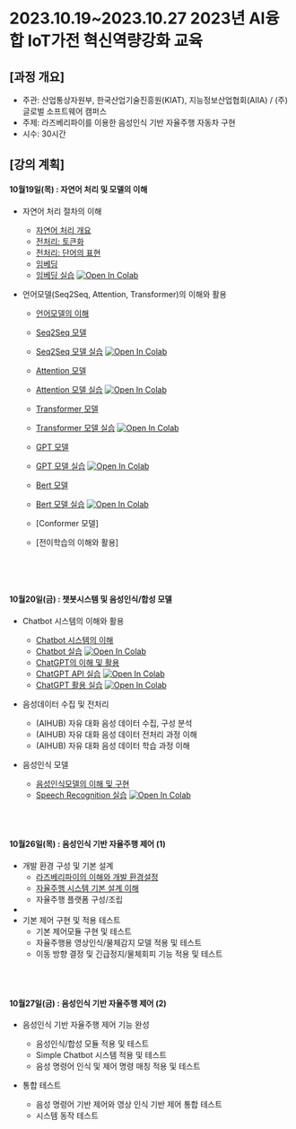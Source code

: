 # 2023.10.19\~2023.10.27 2023년 AI융합 IoT가전 혁신역량강화 교육

## \[과정 개요]

* 주관: 산업통상자원부, 한국산업기술진흥원(KIAT), 지능정보산업협회(AIIA) / (주)글로벌 소프트웨어 캠퍼스
* 주제: 라즈베리파이를 이용한 음성인식 기반 자율주행 자동차 구현
* 시수: 30시간

## \[강의 계획]

#### 10월19일(목) : 자연어 처리 및 모델의 이해

* 자연어 처리 절차의 이해
  * [자연어 처리 개요](../LectureFiles/pdf/NLP001_자연어처리개요.pdf)
  * [전처리: 토큰화](../LectureFiles/pdf/NLP002_전처리-토큰화.pdf)
  * [전처리: 단어의 표현](../LectureFiles/pdf/NLP003_전처리-단어의표현.pdf)
  * [임베딩](../LectureFiles/pdf/NLP004_임베딩.pdf)
  * [임베딩 실습](../LectureFiles/src/NLP004_Word_Embedding.ipynb) [![Open In Colab](https://colab.research.google.com/assets/colab-badge.svg)](https://colab.research.google.com/github/aidalabs/Lectures/blob/main/LectureFiles/src/NLP004_Word_Embedding.ipynb)

* 언어모델(Seq2Seq, Attention, Transformer)의 이해와 활용
  * [언어모델의 이해](../LectureFiles/pdf/NLP005_언어모델개요.pdf)
  * [Seq2Seq 모델](../LectureFiles/pdf/NLP006_언어모델-Seq2Seq.pdf)
  * [Seq2Seq 모델 실습](../LectureFiles/src/NLP006_Seq2Seq.ipynb) [![Open In Colab](https://colab.research.google.com/assets/colab-badge.svg)](https://colab.research.google.com/github/aidalabs/Lectures/blob/main/LectureFiles/src/NLP006_Seq2Seq.ipynb)
  * [Attention 모델](../LectureFiles/pdf/NLP007_언어모델-Attention.pdf)
  * [Attention 모델 실습](../LectureFiles/src/NLP007_Attention.ipynb) [![Open In Colab](https://colab.research.google.com/assets/colab-badge.svg)](https://colab.research.google.com/github/aidalabs/Lectures/blob/main/LectureFiles/src/NLP007_Attention.ipynb)
  * [Transformer 모델](../LectureFiles/pdf/NLP008_언어모델-Transformer.pdf)
  * [Transformer 모델 실습](../LectureFiles/src/NLP008_Transformer.ipynb) [![Open In Colab](https://colab.research.google.com/assets/colab-badge.svg)](https://colab.research.google.com/github/aidalabs/Lectures/blob/main/LectureFiles/src/NLP008_Transformer.ipynb)
  
  * [GPT 모델](../LectureFiles/pdf/NLP009_GPT모델.pdf)
  * [GPT 모델 실습](../LectureFiles/src/NLP009_GPT.ipynb) [![Open In Colab](https://colab.research.google.com/assets/colab-badge.svg)](https://colab.research.google.com/github/aidalabs/Lectures/blob/main/LectureFiles/src/NLP009_GPT.ipynb)
  * [Bert 모델](../LectureFiles/pdf/NLP010_BERT모델.pdf)
  * [Bert 모델 실습](../LectureFiles/src/NLP010_BERT.ipynb) [![Open In Colab](https://colab.research.google.com/assets/colab-badge.svg)](https://colab.research.google.com/github/aidalabs/Lectures/blob/main/LectureFiles/src/NLP010_BERT.ipynb)
  
  * [Conformer 모델]  
  * [전이학습의 이해와 활용]
  <br/>
<br/>

#### 10월20일(금) : 챗봇시스템 및 음성인식/합성 모델

* Chatbot 시스템의 이해와 활용
  * [Chatbot 시스템의 이해](../LectureFiles/pdf/NLP011_Chatbot시스템.pdf)
  * [Chatbot 실습](../LectureFiles/src/NLP020_Chatbot.ipynb) [![Open In Colab](https://colab.research.google.com/assets/colab-badge.svg)](https://colab.research.google.com/github/aidalabs/Lectures/blob/main/LectureFiles/src/NLP020_Chatbot.ipynb)
  * [ChatGPT의 이해 및 활용](../LectureFiles/pdf/LLM001_ChatGPT.pdf)
  * [ChatGPT API 실습](../LectureFiles/src/LLM001_ChatGPT_API.ipynb) [![Open In Colab](https://colab.research.google.com/assets/colab-badge.svg)](https://colab.research.google.com/github/aidalabs/Lectures/blob/main/LectureFiles/src/LLM001_ChatGPT_API.ipynb)
  * [ChatGPT 활용 실습](../LectureFiles/src/LLM002_ChatGPT_Usage.ipynb) [![Open In Colab](https://colab.research.google.com/assets/colab-badge.svg)](https://colab.research.google.com/github/aidalabs/Lectures/blob/main/LectureFiles/src/LLM002_ChatGPT_Usage.ipynb)


* 음성데이터 수집 및 전처리
  * (AIHUB) 자유 대화 음성 데이터 수집, 구성 분석
  * (AIHUB) 자유 대화 음성 데이터 전처리 과정 이해
  * (AIHUB) 자유 대화 음성 데이터 학습 과정 이해

* 음성인식 모델
  * [음성인식모델의 이해 및 구현](../LectureFiles/pdf/ASR001_음성인식모델개요.pdf)
  * [Speech Recognition 실습](../LectureFiles/src/AVR001_Speech_Recognition.ipynb) [![Open In Colab](https://colab.research.google.com/assets/colab-badge.svg)](https://colab.research.google.com/github/aidalabs/Lectures/blob/main/LectureFiles/src/AVR001_Speech_Recognition.ipynb)
<br/>
<br/>

#### 10월26일(목) : 음성인식 기반 자율주행 제어 (1)

* 개발 환경 구성 및 기본 설계
  * [라즈베리파이의 이해와 개발 환경설정](../LectureFiles/pdf/RCS002_OSHW개요.pdf)
  * [자율주행 시스템 기본 설계 이해](../LectureFiles/pdf/RCS021_자율주행시스템개요.pdf)
  * 자율주행 플랫폼 구성/조립
* 
* 기본 제어 구현 및 적용 테스트
  * 기본 제어모듈 구현 및 테스트
  * 자율주행용 영상인식/물체감지 모델 적용 및 테스트
  * 이동 방향 결정 및 긴급정지/물체회피 기능 적용 및 테스트
<br/>
<br/>

#### 10월27일(금) : 음성인식 기반 자율주행 제어 (2)

* 음성인식 기반 자율주행 제어 기능 완성
  * 음성인식/합성 모듈 적용 및 테스트
  * Simple Chatbot 시스템 적용 및 테스트
  * 음성 명령어 인식 및 제어 명령 매칭 적용 및 테스트

* 통합 테스트
  * 음성 명령어 기반 제어와 영상 인식 기반 제어 통합 테스트
  * 시스템 동작 테스트
